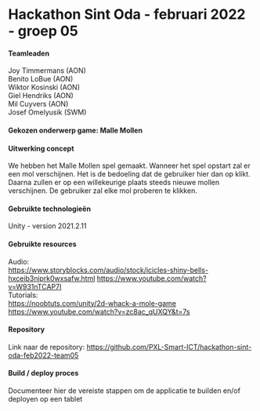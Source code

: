 # Hackathon Sint Oda - februari 2022 - groep 05
#### Teamleaden    
Joy Timmermans (AON)  
Benito LoBue (AON)  
Wiktor Kosinski (AON)  
Giel Hendriks (AON)  
Mil Cuyvers (AON)  
Josef Omelyusik (SWM)  

#### Gekozen onderwerp game: Malle Mollen  
#### Uitwerking concept  
We hebben het Malle Mollen spel gemaakt. Wanneer het spel opstart zal er een mol verschijnen. Het is de bedoeling dat de gebruiker hier dan op klikt. Daarna zullen er op een willekeurige plaats steeds nieuwe mollen verschijnen. De gebruiker zal elke mol proberen te klikken. 

#### Gebruikte technologieën  
Unity - version 2021.2.11

#### Gebruikte resources
Audio:  
https://www.storyblocks.com/audio/stock/icicles-shiny-bells-hxceib3niprk0wxsafw.html
https://www.youtube.com/watch?v=W931nTCAP7I  
Tutorials:  
https://noobtuts.com/unity/2d-whack-a-mole-game
https://www.youtube.com/watch?v=zc8ac_qUXQY&t=7s

#### Repository
Link naar de repository:
https://github.com/PXL-Smart-ICT/hackathon-sint-oda-feb2022-team05

#### Build / deploy proces  
Documenteer hier de vereiste stappen om de applicatie te builden en/of deployen op een tablet  
